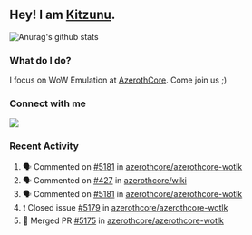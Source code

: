 ## Hey! I am [Kitzunu](https://Github.com/Kitzunu).

![Anurag's github stats](https://github-readme-stats.kitzunu.vercel.app/api?username=Kitzunu&show_icons=true)

### What do I do?

I focus on WoW Emulation at [AzerothCore](https://Github.com/AzerothCore). Come join us ;)

### Connect with me
[![](https://img.shields.io/badge/AzerothCore%20Discord-Connect%20with%20me!-green)](https://discord.com/invite/gkt4y2x)

### Recent Activity

<!--START_SECTION:activity-->
1. 🗣 Commented on [#5181](https://github.com/azerothcore/azerothcore-wotlk/issues/5181) in [azerothcore/azerothcore-wotlk](https://github.com/azerothcore/azerothcore-wotlk)
2. 🗣 Commented on [#427](https://github.com/azerothcore/wiki/issues/427) in [azerothcore/wiki](https://github.com/azerothcore/wiki)
3. 🗣 Commented on [#5181](https://github.com/azerothcore/azerothcore-wotlk/issues/5181) in [azerothcore/azerothcore-wotlk](https://github.com/azerothcore/azerothcore-wotlk)
4. ❗️ Closed issue [#5179](https://github.com/azerothcore/azerothcore-wotlk/issues/5179) in [azerothcore/azerothcore-wotlk](https://github.com/azerothcore/azerothcore-wotlk)
5. 🎉 Merged PR [#5175](https://github.com/azerothcore/azerothcore-wotlk/pull/5175) in [azerothcore/azerothcore-wotlk](https://github.com/azerothcore/azerothcore-wotlk)
<!--END_SECTION:activity-->
